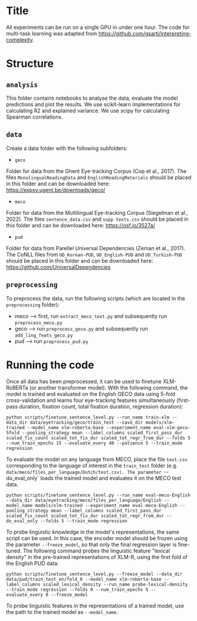 # Title
All experiments can be run on a single GPU in under one hour. The code for multi-task learning was adapted from https://github.com/gsarti/interpreting-complexity.

# Structure

## `analysis`
This folder contains notebooks to analyse the data, evaluate the model predictions and plot the results. We use scikit-learn implementations for calculating R2 and explained variance. We use scipy for calculating Spearman correlations.

## `data`
Create a data folder with the following subfolders:
- `geco`

Folder for data from the Ghent Eye-tracking Corpus (Cop et al., 2017). The files `MonolingualReadingData` and `EnglishReadingMaterials` should be placed in this folder and can be downloaded here: https://expsy.ugent.be/downloads/geco/

- `meco`

Folder for data from the Multilingual Eye-tracking Corpus (Siegelman et al., 2022). The files `sentence_data.csv` and `supp texts.csv` should be placed in this folder and can be downloaded here: https://osf.io/3527a/

- `pud`

Folder for data from Parellel Universal Dependencies (Zeman et al., 2017). The CoNLL files from `UD_Korean-PUD`, `UD_English-PUD` and `UD_Turkish-PUD` should be placed in this folder and can be downloaded here: https://github.com/UniversalDependencies

## `preprocessing`

To preprocess the data, run the following scripts (which are located in the `preprocessing` folder):

- meco --> first, run `extract_meco_text.py` and subsequently run `preprocess_meco.py`
- geco --> run `preprocess_geco.py` and subsequently run `add_ling_feats_geco.py`
- pud --> run `preprocess_pud.py`

# Running the code

Once all data has been preprocessed, it can be used to finetune XLM-RoBERTa (or another transformer model). With the following command, the model is trained and evaluated on the English GECO data using 5-fold cross-validation and learns four eye-tracking features simultaneously (first-pass duration, fixation count, total fixation duration, regression duration):

```
python scripts/finetune_sentence_level.py --run_name train-xlm --data_dir data/eyetracking/geco/train_test --save_dir models/xlm-trained --model_name xlm-roberta-base --experiment_name eval-xlm-geco-5fold --pooling_strategy mean --label_columns scaled_first_pass_dur scaled_fix_count scaled_tot_fix_dur scaled_tot_regr_from_dur --folds 5 --num_train_epochs 15 --evaluate_every 40 --patience 5 --train_mode regression
```
To evaluate the model on any language from MECO, place the file `test.csv` corresponding to the language of interest in the `train_test` folder (e.g. `data/meco/files_per_language/Dutch/test.csv). The parameter `--do_eval_only` loads the trained model and evaluates it on the MECO test data.
```
python scripts/finetune_sentence_level.py --run_name eval-meco-English --data_dir data/eyetracking/meco/files_per_language/English --model_name models/xlm-trained --experiment_name eval-meco-English --pooling_strategy mean --label_columns scaled_first_pass_dur scaled_fix_count scaled_tot_fix_dur scaled_tot_regr_from_dur --do_eval_only --folds 5 --train_mode regression
```
To probe linguistic knowledge in the model's representations, the same script can be used. In this case, the encoder model should be frozen using the parameter `--freeze_model`, so that only the final regression layer is fine-tuned. The following command probes the linguistic feature "lexical density" in the pre-trained representations of XLM-R, using the first fold of the English PUD data:
```
python scripts/finetune_sentence_level.py --freeze_model --data_dir data/pud/train_test_en/fold_0 --model_name xlm-roberta-base --label_columns scaled_lexical_density --run_name probe-lexical-density --train_mode regression --folds 0 --num_train_epochs 5 --evaluate_every 0 --freeze_model
```
To probe linguistic features in the representations of a trained model, use the path to the trained model as `--model_name`.
